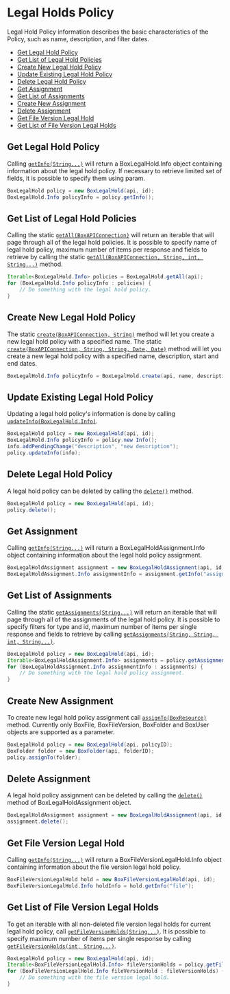 Legal Holds Policy
======

Legal Hold Policy information describes the basic characteristics of the Policy, such as name, description, and filter dates.

* [Get Legal Hold Policy](#get-legal-hold-policy)
* [Get List of Legal Hold Policies](#get-list-of-legal-hold-policies)
* [Create New Legal Hold Policy](#create-new-legal-hold-policy)
* [Update Existing Legal Hold Policy](#update-existing-legal-hold-policy)
* [Delete Legal Hold Policy](#delete-legal-hold-policy)
* [Get Assignment](#get-assignment)
* [Get List of Assignments](#get-list-of-assignments)
* [Create New Assignment](#create-new-assignment)
* [Delete Assignment](#delete-assignment)
* [Get File Version Legal Hold](#get-file-version-legal-hold)
* [Get List of File Version Legal Holds](#get-list-of-file-version-legal-holds)

Get Legal Hold Policy
--------------

Calling [`getInfo(String...)`][get-info] will return a BoxLegalHold.Info object containing information about the legal hold policy. If necessary to retrieve limited set of fields, it is possible to specify them using param.

```java
BoxLegalHold policy = new BoxLegalHold(api, id);
BoxLegalHold.Info policyInfo = policy.getInfo();
```

[get-info]: http://opensource.box.com/box-java-sdk/javadoc/com/box/sdk/BoxLegalHold.html#getInfo(java.lang.String...)

Get List of Legal Hold Policies
--------------

Calling the static [`getAll(BoxAPIConnection)`][get-list-of-legal-hold-policies] will return an iterable that will page through all of the legal hold policies.
It is possible to specify name of legal hold policy, maximum number of items per response and fields to retrieve by calling the static [`getAll(BoxAPIConnection, String, int, String...)`][get-list-of-legal-hold-policies-with-fields] method.

```java
Iterable<BoxLegalHold.Info> policies = BoxLegalHold.getAll(api);
for (BoxLegalHold.Info policyInfo : policies) {
    // Do something with the legal hold policy.
}
```

[get-list-of-legal-hold-policies]: http://opensource.box.com/box-java-sdk/javadoc/com/box/sdk/BoxLegalHold.html#getAll(com.box.sdk.BoxAPIConnection)
[get-list-of-legal-hold-policies-with-fields]: http://opensource.box.com/box-java-sdk/javadoc/com/box/sdk/BoxLegalHold.html#getAll(com.box.sdk.BoxAPIConnection,%20java.lang.String,%20int,%20java.lang.String...)

Create New Legal Hold Policy
--------------

The static [`create(BoxAPIConnection, String)`][create-new-legal-hold-policy] method will let you create a new legal hold policy with a specified name. The static [`create(BoxAPIConnection, String, String, Date, Date)`][create-new-legal-hold-policy-with-dates] method will let you create a new legal hold policy with a specified name, description, start and end dates.

```java
BoxLegalHold.Info policyInfo = BoxLegalHold.create(api, name, description, startedAt, endedAt);
```

[create-new-legal-hold-policy]: http://opensource.box.com/box-java-sdk/javadoc/com/box/sdk/BoxLegalHold.html#create(com.box.sdk.BoxAPIConnection,%20java.lang.String)
[create-new-legal-hold-policy-with-dates]: http://opensource.box.com/box-java-sdk/javadoc/com/box/sdk/BoxLegalHold.html#create(com.box.sdk.BoxAPIConnection,%20java.lang.String,%20java.lang.String,%20java.util.Date,%20java.util.Date)

Update Existing Legal Hold Policy
--------------

Updating a legal hold policy's information is done by calling [`updateInfo(BoxLegalHold.Info)`][update-info].

```java
BoxLegalHold policy = new BoxLegalHold(api, id);
BoxLegalHold.Info policyInfo = policy.new Info();
info.addPendingChange("description", "new description");
policy.updateInfo(info);
```

[update-info]: http://opensource.box.com/box-java-sdk/javadoc/com/box/sdk/BoxLegalHold.html#update(com.box.sdk.BoxLegalHold.Info)

Delete Legal Hold Policy
--------------

A legal hold policy can be deleted by calling the [`delete()`][delete] method.

```java
BoxLegalHold policy = new BoxLegalHold(api, id);
policy.delete();
```

[delete]: http://opensource.box.com/box-java-sdk/javadoc/com/box/sdk/BoxLegalHold.html#delete()

Get Assignment
--------------

Calling [`getInfo(String...)`][get-assignment] will return a BoxLegalHoldAssignment.Info object containing information about the legal hold policy assignment.

```java
BoxLegalHoldAssignment assignment = new BoxLegalHoldAssignment(api, id);
BoxLegalHoldAssignment.Info assignmentInfo = assignment.getInfo("assigned_by");
```

[get-assignment]: http://opensource.box.com/box-java-sdk/javadoc/com/box/sdk/BoxLegalHoldAssignment.html#getInfo(java.lang.String...)

Get List of Assignments
--------------

Calling the static [`getAssignments(String...)`][get-list-of-assignments] will return an iterable that will page through all of the assignments of the legal hold policy. It is possible to specify filters for type and id, maximum number of items per single response and fields to retrieve by calling [`getAssignments(String, String, int, String...)`][get-list-of-assignments-with-params].

```java
BoxLegalHold policy = new BoxLegalHold(api, id);
Iterable<BoxLegalHoldAssignment.Info> assignments = policy.getAssignments(BoxResource.getResourceType(BoxFolder.class), null, 50, "assigned_at");
for (BoxLegalHoldAssignment.Info assignmentInfo : assignments) {
	// Do something with the legal hold policy assignment.
}
```

[get-list-of-assignments]: http://opensource.box.com/box-java-sdk/javadoc/com/box/sdk/BoxLegalHold.html#getAssignments(java.lang.String...)
[get-list-of-assignments-with-params]: http://opensource.box.com/box-java-sdk/javadoc/com/box/sdk/BoxLegalHold.html#getAssignments(java.lang.String,%20java.lang.String,%20int,%20java.lang.String...)

Create New Assignment
--------------

To create new legal hold policy assignment call [`assignTo(BoxResource)`][create-assignment] method. Currently only BoxFile, BoxFileVersion, BoxFolder and BoxUser objects are supported as a parameter.

```java
BoxLegalHold policy = new BoxLegalHold(api, policyID);
BoxFolder folder = new BoxFolder(api, folderID);
policy.assignTo(folder);
```

[create-assignment]: http://opensource.box.com/box-java-sdk/javadoc/com/box/sdk/BoxLegalHold.html#assignTo(com.box.sdk.BoxResource)

Delete Assignment
--------------

A legal hold policy assignment can be deleted by calling the [`delete()`][delete-assignment] method of BoxLegalHoldAssignment object.

```java
BoxLegalHoldAssignment assignment = new BoxLegalHoldAssignment(api, id);
assignment.delete();
```

[delete-assignment]: http://opensource.box.com/box-java-sdk/javadoc/com/box/sdk/BoxLegalHoldAssignment.html#delete()

Get File Version Legal Hold
--------------

Calling [`getInfo(String...)`][get-file-version-legal-hold] will return a BoxFileVersionLegalHold.Info object containing information about the file version legal hold policy.

```java
BoxFileVersionLegalHold hold = new BoxFileVersionLegalHold(api, id);
BoxFileVersionLegalHold.Info holdInfo = hold.getInfo("file");
```

[get-file-version-legal-hold]: http://opensource.box.com/box-java-sdk/javadoc/com/box/sdk/BoxFileVersionLegalHold.html#getInfo(java.lang.String...)

Get List of File Version Legal Holds
--------------
To get an iterable with all non-deleted file version legal holds for current legal hold policy, call [`getFileVersionHolds(String...)`][get-list-of-file-version-legal-holds]. It is possible to specify maximum number of items per single response by calling [`getFileVersionHolds(int, String...)`][get-list-of-file-version-legal-holds-with-limit].

```java
BoxLegalHold policy = new BoxLegalHold(api, id);
Iterable<BoxFileVersionLegalHold.Info> fileVersionHolds = policy.getFileVersionHolds();
for (BoxFileVersionLegalHold.Info fileVersionHold : fileVersionHolds) {
	// Do something with the file version legal hold.
}
```

[get-list-of-file-version-legal-holds]: http://opensource.box.com/box-java-sdk/javadoc/com/box/sdk/BoxLegalHold.html#getFileVersionHolds(java.lang.String...)
[get-list-of-file-version-legal-holds-with-limit]: http://opensource.box.com/box-java-sdk/javadoc/com/box/sdk/BoxLegalHold.html#getFileVersionHolds(int,%20java.lang.String...)